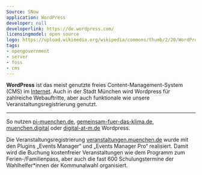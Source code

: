 ```yaml
---
Source: SNow
application: WordPress
developer: null
developerlink: https://de.wordpress.com/
licensingmodel: open source
logo: https://upload.wikimedia.org/wikipedia/commons/thumb/2/20/WordPress_logo.svg/320px-WordPress_logo.svg.png
tags:
- opengovernment
- server
- foss
- cms
---
```

__WordPress__ ist das meist genutzte freies Content-Management-System (CMS) im [Internet](https://trends.builtwith.com/cms).
Auch in der Stadt München wird Wordpress für zahlreiche Webauftritte, aber auch funktionale wie unsere Veranstaltungsregistrierung genutzt.


---

So nutzen [pi-muenchen.de](https://www.pi-muenchen.de), [gemeinsam-fuer-das-klima.de](https://gemeinsam-fuer-das-klima.de), [muenchen.digital](https://muenchen.digital) oder [digital-at-m.de](https://digital-at-m.de) Wordpress.

Die Veranstaltungsregistrierung [veranstaltungen.muenchen.de](https://veranstaltungen.muenchen.de) wurde mit den Plugins „Events Manager“ und „Events Manager Pro“ realisiert.
Damit wird die Buchung kostenfreier Veranstaltungen wie dem Programm zum Ferien-/Familienpass, aber auch die fast 600 Schulungstermine der Wahlhelfer*innen der Kommunalwahl organisiert.

